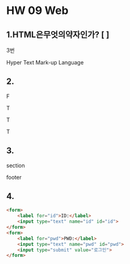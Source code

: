 # HW 09 Web

## 1.HTML은무엇의약자인가? [ ]

3번 

Hyper Text Mark-up Language





## 2.

F

T

T

T

## 3.

section

footer



## 4.

``` html
<form>
    <label for="id">ID:</label>
    <input type="text" name="id" id="id">
</form>
<form>
    <label for="pwd">PWD:</label>
    <input type="text" name="pwd" id="pwd">
	<input type="submit" value="로그인">
</form> 
```

